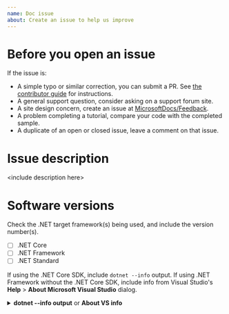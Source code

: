 ```yaml
---
name: Doc issue
about: Create an issue to help us improve
---
```


# Before you open an issue

If the issue is:

- A simple typo or similar correction, you can submit a PR. See [the contributor guide](https://docs.microsoft.com/contribute/#quick-edits-to-existing-documents) for instructions.
- A general support question, consider asking on a support forum site.
- A site design concern, create an issue at [MicrosoftDocs/Feedback](https://github.com/MicrosoftDocs/Feedback/issues/new/choose).
- A problem completing a tutorial, compare your code with the completed sample.
- A duplicate of an open or closed issue, leave a comment on that issue.

# Issue description

&lt;include description here&gt;

# Software versions

Check the .NET target framework(s) being used, and include the version number(s).

- [ ] .NET Core
- [ ] .NET Framework
- [ ] .NET Standard

If using the .NET Core SDK, include `dotnet --info` output. If using .NET Framework without the .NET Core SDK, include info from Visual Studio's **Help** > **About Microsoft Visual Studio** dialog.

<details>
<summary><strong>dotnet --info output</strong> or <strong>About VS info</strong></summary>

```console
<replace>
```
</details>
